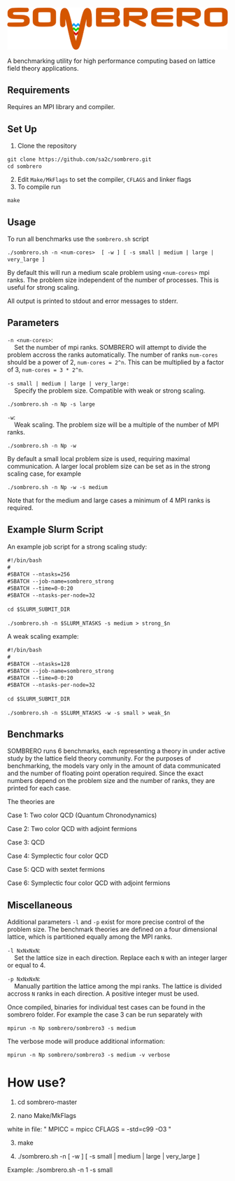 ![SOMBRERO](sombrero.png)

A benchmarking utility for high performance computing based on lattice field theory applications.

## Requirements
  
  Requires an MPI library and compiler.

## Set Up

  1. Clone the repository

```
git clone https://github.com/sa2c/sombrero.git
cd sombrero
```

  2. Edit `Make/MkFlags` to set the compiler, `CFLAGS` and linker flags
  3. To compile run
 
```
make
```

## Usage

To run all benchmarks use the `sombrero.sh` script

```
./sombrero.sh -n <num-cores>  [ -w ] [ -s small | medium | large | very_large ]
```

By default this will run a medium scale problem using `<num-cores>` mpi ranks. The problem size independent of the number of processes. This is useful for strong scaling.

All output is printed to stdout and error messages to stderr.


## Parameters

`-n <num-cores>`: </br>
&nbsp;&nbsp;&nbsp; Set the number of mpi ranks. SOMBRERO will attempt to divide the problem accross the ranks automatically. The number of ranks `num-cores` should be a power of 2, `num-cores = 2^n`. This can be multiplied by a factor of 3, `num-cores = 3 * 2^n`.

`-s small | medium | large | very_large:`</br>
&nbsp;&nbsp;&nbsp; Specify the problem size. Compatible with weak or strong scaling.

```
./sombrero.sh -n Np -s large
```

`-w`:</br>
&nbsp;&nbsp;&nbsp; Weak scaling. The problem size will be a multiple of the number of MPI ranks.

```
./sombrero.sh -n Np -w 
```

By default a small local problem size is used, requiring maximal communication. A larger local problem size can be set as in the strong scaling case, for example

```
./sombrero.sh -n Np -w -s medium
```

Note that for the medium and large cases a minimum of 4 MPI ranks is required.

## Example Slurm Script

An example job script for a strong scaling study:

```
#!/bin/bash
#
#SBATCH --ntasks=256
#SBATCH --job-name=sombrero_strong
#SBATCH --time=0-0:20
#SBATCH --ntasks-per-node=32

cd $SLURM_SUBMIT_DIR

./sombrero.sh -n $SLURM_NTASKS -s medium > strong_$n
```

A weak scaling example:

```
#!/bin/bash
#
#SBATCH --ntasks=128
#SBATCH --job-name=sombrero_strong
#SBATCH --time=0-0:20
#SBATCH --ntasks-per-node=32

cd $SLURM_SUBMIT_DIR

./sombrero.sh -n $SLURM_NTASKS -w -s small > weak_$n
```

## Benchmarks

SOMBRERO runs 6 benchmarks, each representing a theory in under active study by the lattice field theory community. For the purposes of benchmarking, the models vary only in the amount of data communicated and the number of floating point operation required. Since the exact numbers depend on the problem size and the number of ranks, they are printed for each case.

The theories are

Case 1: Two color QCD (Quantum Chronodynamics)

Case 2: Two color QCD with adjoint fermions

Case 3: QCD

Case 4: Symplectic four color QCD

Case 5: QCD with sextet fermions

Case 6: Symplectic four color QCD with adjoint fermions

## Miscellaneous

Additional parameters `-l` and `-p` exist for more precise control of the problem size. The benchmark theories are defined on a four dimensional lattice, which is partitioned equally among the MPI ranks.

`-l NxNxNxN`:</br>
&nbsp;&nbsp;&nbsp; Set the lattice size in each direction. Replace each `N` with an integer larger or equal to 4.

`-p NxNxNxN`:</br>
&nbsp;&nbsp;&nbsp; Manually partition the lattice among the mpi ranks. The lattice is divided accross `N` ranks in each direction. A positive integer must be used.

Once compiled, binaries for individual test cases can be found in the sombrero folder. For example the case 3 can be run separately with

```
mpirun -n Np sombrero/sombrero3 -s medium 
```

The verbose mode will produce additional information:

```
mpirun -n Np sombrero/sombrero3 -s medium -v verbose 
```



<h1>How use?</h1>

1) cd sombrero-master

2) nano Make/MkFlags

white in file:
"
MPICC = mpicc
CFLAGS = -std=c99 -O3
"

3) make

4) ./sombrero.sh -n <num-cores>  [ -w ] [ -s small | medium | large | very_large ]

Example:
./sombrero.sh -n 1 -s small 